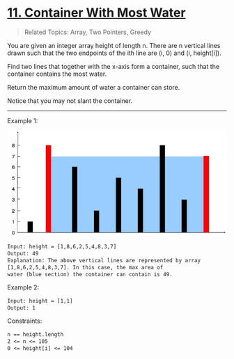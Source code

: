 # [11. Container With Most Water](https://leetcode.com/problems/container-with-most-water/)

> Related Topics: Array, Two Pointers, Greedy

You are given an integer array height of length n. There are n vertical lines drawn such that the two endpoints of the
ith line are (i, 0) and (i, height[i]).

Find two lines that together with the x-axis form a container, such that the container contains the most water.

Return the maximum amount of water a container can store.

Notice that you may not slant the container.

---

Example 1:

![example](example.jpg "example")

```
Input: height = [1,8,6,2,5,4,8,3,7]
Output: 49
Explanation: The above vertical lines are represented by array [1,8,6,2,5,4,8,3,7]. In this case, the max area of
water (blue section) the container can contain is 49.
```

Example 2:

```
Input: height = [1,1]
Output: 1
```

Constraints:

```
n == height.length
2 <= n <= 105
0 <= height[i] <= 104
```